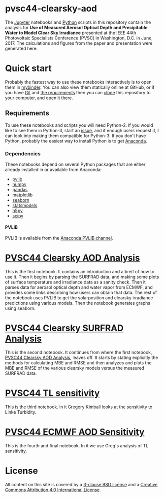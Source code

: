 # pvsc44-clearsky-aod
The [Jupyter](http://jupyter.org/) notebooks and [Python](http://python.org/) scripts in this repository contain the analysis for
**Use of Measured Aerosol Optical Depth and Precipitable Water to Model Clear Sky Irradiance** presented at the IEEE 44th Photovoltaic
Specialists Conference (PVSC) in Washington, D.C. in June, 2017. The calculations and figures from the paper and presentation were
generated here.

# Quick start
Probably the fastest way to use these notebooks interactively is to open them in
[mybinder](https://mybinder.org/v2/gh/mikofski/pvsc44-clearsky-aod/master). You can also view them statically online at GitHub, or if
you have [Git](https://git-scm.com/) and [the requirements](#requirements) then you can [clone](https://git-scm.com/docs/git-clone) this
repository to your computer, and open it there.

## Requirements
To use these notebooks and scripts you will need Python-2. If you would like to see them in Python-3, start an [issue](../../issues),
and if enough users request it, I can look into making them compatible for Python-3. If you don't have Python, probably the easiest
way to install Python is to get [Anaconda](https://www.anaconda.com/download/).

### Dependencies
These notebooks depend on several Python packages that are either already installed in or available from Anaconda:
* [pvlib](http://pvlib-python.readthedocs.io/en/latest/)
* [numpy](http://www.numpy.org/)
* [pandas](https://pandas.pydata.org/)
* [matplotlib](https://matplotlib.org/)
* [seaborn](https://seaborn.pydata.org/)
* [statsmodels](http://www.statsmodels.org/stable/index.html)
* [h5py](http://www.h5py.org/)
* [scipy](https://www.scipy.org/)

#### PVLIB
PVLIB is available from the [Anaconda PVLIB channel](https://anaconda.org/pvlib/pvlib).

# [PVSC44 Clearsky AOD Analysis](./PVSC44%20Clearsky%20AOD%20Analysis.ipynb)
This is the first notebook. It contains an introduction and a breif of how to use it. Then it begins by parsing the SURFRAD data,
and making some plots of surface temperature and irradiance data as a sanity check. Then it parses data for aerosol optical depth
and water vapor from ECMWF, and provides some links describing how users can obtain that data. The rest of the notebook uses PVLIB
to get the solarposition and clearsky irradiance predictions using various models. Then the notebook generates graphs using seaborn.

# [PVSC44 Clearsky SURFRAD Analysis](./PVSC44%20Clearsky%20SURFRAD%20Analysis.ipynb)
This is the second notebook. It continues from where the first notebook,
[PVSC44 Clearsky AOD Analysis](./PVSC44%20Clearsky%20AOD%20Analysis.ipynb), leaves off. It starts by stating explicitly the
methods for calculating MBE and RMSE and then analyzes and plots the MBE and RMSE of the various clearsky models versus the
measured SURFRAD data.

# [PVSC44 TL sensitivity](https://github.com/mikofski/pvsc44-clearsky-aod/blob/master/PVSC44%20TL%20sensitivity.ipynb)
This is the third notebook. In it Gregory Kimball looks at the sensitivity to Linke Turbidity.

# [PVSC44 ECMWF AOD Sensitivity](https://github.com/mikofski/pvsc44-clearsky-aod/blob/master/PVSC44%20ECMWF%20AOD%20Sensitivity.ipynb)
This is the fourth and final notebook. In it we use Greg's analysis of TL sensitivity.

# License
All content on this site is covered by a [3-clause BSD license](./LICENSE) and a
[Creative Commons Attribution 4.0 International License](https://creativecommons.org/licenses/by/4.0/).
